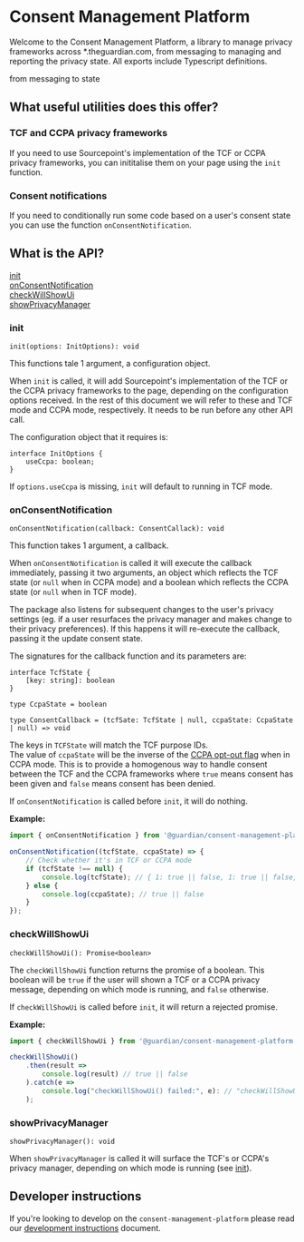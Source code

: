 # Consent Management Platform

Welcome to the Consent Management Platform, a library to manage privacy frameworks across \*.theguardian.com, from messaging to managing and reporting the privacy state. All exports include Typescript definitions.

from messaging to state

## What useful utilities does this offer?

### TCF and CCPA privacy frameworks

If you need to use Sourcepoint's implementation of the TCF or CCPA privacy frameworks, you can inititalise them on your page using the `init` function.

### Consent notifications

If you need to conditionally run some code based on a user's consent state you can use the function `onConsentNotification`.

## What is the API?

[init](#init)<br />
[onConsentNotification](#onconsentnotification)<br />
[checkWillShowUi](#checkwillshowui)<br />
[showPrivacyManager](#showprivacymanager)

### init

`init(options: InitOptions): void`

This functions tale 1 argument, a configuration object.

When `init` is called, it will add Sourcepoint's implementation of the TCF or the CCPA privacy frameworks to the page, depending on the configuration options received. In the rest of this document we will refer to these and TCF mode and CCPA mode, respectively. It needs to be run before any other API call.

The configuration object that it requires is:

```
interface InitOptions {
	useCcpa: boolean;
}
```

If `options.useCcpa` is missing, `init` will default to running in TCF mode.

### onConsentNotification

`onConsentNotification(callback: ConsentCallack): void`

This function takes 1 argument, a callback.

When `onConsentNotification` is called it will execute the callback immediately, passing it two arguments, an object which reflects the TCF state (or `null` when in CCPA mode) and a boolean which reflects the CCPA state (or `null` when in TCF mode).

The package also listens for subsequent changes to the user's privacy settings (eg. if a user resurfaces the privacy manager and makes change to their privacy preferences). If this happens it will re-execute the callback, passing it the update consent state.

The signatures for the callback function and its parameters are:

```
interface TcfState {
    [key: string]: boolean
}

type CcpaState = boolean

type ConsentCallback = (tcfSate: TcfState | null, ccpaState: CcpaState | null) => void
```

The keys in `TCFState` will match the TCF purpose IDs.<br />
The value of `ccpaState` will be the inverse of the [CCPA opt-out flag](https://github.com/InteractiveAdvertisingBureau/USPrivacy/blob/master/CCPA/US%20Privacy%20String.md#us-privacy-string-format) when in CCPA mode. This is to provide a homogenous way to handle consent between the TCF and the CCPA frameworks where `true` means consent has been given and `false` means consent has been denied.

If `onConsentNotification` is called before `init`, it will do nothing.

**Example:**

```js
import { onConsentNotification } from '@guardian/consent-management-platform';

onConsentNotification((tcfState, ccpaState) => {
	// Check whether it's in TCF or CCPA mode
	if (tcfState !== null) {
		console.log(tcfState); // { 1: true || false, 1: true || false, ... }
	} else {
		console.log(ccpaState); // true || false
	}
});
```

### checkWillShowUi

`checkWillShowUi(): Promise<boolean>`

The `checkWillShowUi` function returns the promise of a boolean. This boolean will be `true` if the user will shown a TCF or a CCPA privacy message, depending on which mode is running, and `false` otherwise.

If `checkWillShowUi` is called before `init`, it will return a rejected promise.

**Example:**

```js
import { checkWillShowUi } from '@guardian/consent-management-platform';

checkWillShowUi()
    .then(result =>
        console.log(result) // true || false
    ).catch(e =>
        console.log("checkWillShowUi() failed:", e): // "checkWillShowUi() failed: called before init()"
    );
```

### showPrivacyManager

`showPrivacyManager(): void`

When `showPrivacyManager` is called it will surface the TCF's or CCPA's privacy manager, depending on which mode is running (see [init](#init)).

## Developer instructions

If you're looking to develop on the `consent-management-platform` please read our [development instructions](docs/01-development-instructions.md) document.
